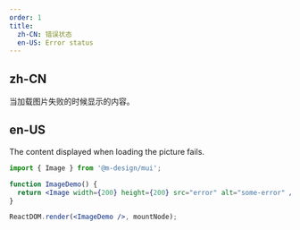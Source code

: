 ```yaml
---
order: 1
title:
  zh-CN: 错误状态
  en-US: Error status
---
```


## zh-CN

当加载图片失败的时候显示的内容。

## en-US

The content displayed when loading the picture fails.

```jsx
import { Image } from '@m-design/mui';

function ImageDemo() {
  return <Image width={200} height={200} src="error" alt="some-error" />;
}

ReactDOM.render(<ImageDemo />, mountNode);
```
